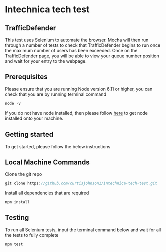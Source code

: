 # Intechnica tech test

## TrafficDefender

This test uses Selenium to automate the browser. Mocha will then run through a number of tests to check that TrafficDefender begins to run once the maximum number of users has been exceeded. Once on the TrafficDefender page, you will be able to view your queue number position and wait for your entry to the webpage. 

## Prerequisites

Please ensure that you are running Node version 6.11 or higher, you can check that you are by running terminal command

```javascript
node -v
```

If you do not have node installed, then please follow [here](https://nodejs.org/en/download/) to get node installed onto your machine.

## Getting started

To get started, please follow the below instructions

## Local Machine Commands

Clone the git repo

```javascript
git clone https://github.com/curtisjohnson1/intechnica-tech-test.git
```

Install all dependencies that are required

```javascript
npm install
```

## Testing

To run all Selenium tests, input the terminal command below and wait for all the tests to fully complete

```javascript
npm test
```
